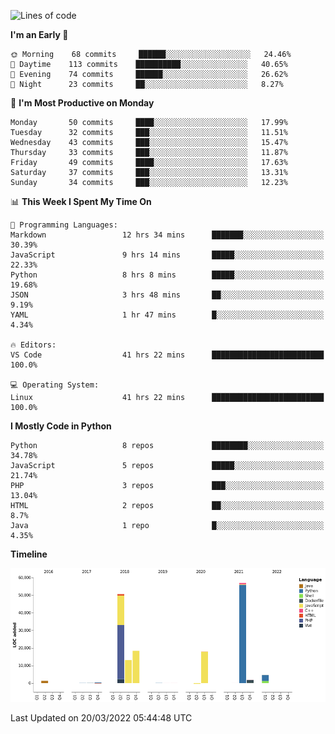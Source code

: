 <!--START_SECTION:waka-->
![Lines of code](https://img.shields.io/badge/From%20Hello%20World%20I%27ve%20Written-166%20Thousand%20lines%20of%20code-blue)

**I'm an Early 🐤** 

```text
🌞 Morning    68 commits     ██████░░░░░░░░░░░░░░░░░░░   24.46% 
🌆 Daytime    113 commits    ██████████░░░░░░░░░░░░░░░   40.65% 
🌃 Evening    74 commits     ██████░░░░░░░░░░░░░░░░░░░   26.62% 
🌙 Night      23 commits     ██░░░░░░░░░░░░░░░░░░░░░░░   8.27%

```
📅 **I'm Most Productive on Monday** 

```text
Monday       50 commits     ████░░░░░░░░░░░░░░░░░░░░░   17.99% 
Tuesday      32 commits     ███░░░░░░░░░░░░░░░░░░░░░░   11.51% 
Wednesday    43 commits     ███░░░░░░░░░░░░░░░░░░░░░░   15.47% 
Thursday     33 commits     ███░░░░░░░░░░░░░░░░░░░░░░   11.87% 
Friday       49 commits     ████░░░░░░░░░░░░░░░░░░░░░   17.63% 
Saturday     37 commits     ███░░░░░░░░░░░░░░░░░░░░░░   13.31% 
Sunday       34 commits     ███░░░░░░░░░░░░░░░░░░░░░░   12.23%

```


📊 **This Week I Spent My Time On** 

```text
💬 Programming Languages: 
Markdown                 12 hrs 34 mins      ███████░░░░░░░░░░░░░░░░░░   30.39% 
JavaScript               9 hrs 14 mins       █████░░░░░░░░░░░░░░░░░░░░   22.33% 
Python                   8 hrs 8 mins        █████░░░░░░░░░░░░░░░░░░░░   19.68% 
JSON                     3 hrs 48 mins       ██░░░░░░░░░░░░░░░░░░░░░░░   9.19% 
YAML                     1 hr 47 mins        █░░░░░░░░░░░░░░░░░░░░░░░░   4.34%

🔥 Editors: 
VS Code                  41 hrs 22 mins      █████████████████████████   100.0%

💻 Operating System: 
Linux                    41 hrs 22 mins      █████████████████████████   100.0%

```

**I Mostly Code in Python** 

```text
Python                   8 repos             ████████░░░░░░░░░░░░░░░░░   34.78% 
JavaScript               5 repos             █████░░░░░░░░░░░░░░░░░░░░   21.74% 
PHP                      3 repos             ███░░░░░░░░░░░░░░░░░░░░░░   13.04% 
HTML                     2 repos             ██░░░░░░░░░░░░░░░░░░░░░░░   8.7% 
Java                     1 repo              █░░░░░░░░░░░░░░░░░░░░░░░░   4.35%

```


**Timeline**

![Chart not found](https://raw.githubusercontent.com/telesoho/telesoho/master/charts/bar_graph.png) 


 Last Updated on 20/03/2022 05:44:48 UTC
<!--END_SECTION:waka-->


<!--
**telesoho/telesoho** is a ✨ _special_ ✨ repository because its `README.md` (this file) appears on your GitHub profile.

Here are some ideas to get you started:

- 🔭 I’m currently working on ...
- 🌱 I’m currently learning ...
- 👯 I’m looking to collaborate on ...
- 🤔 I’m looking for help with ...
- 💬 Ask me about ...
- 📫 How to reach me: ...
- 😄 Pronouns: ...
- ⚡ Fun fact: ...
-->
